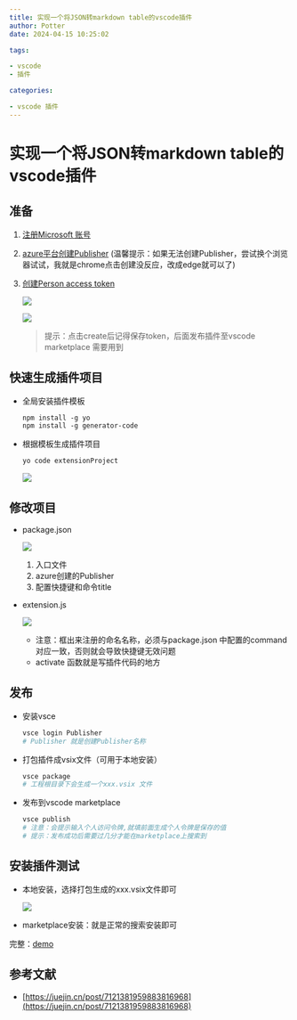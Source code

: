 ```yaml
---
title: 实现一个将JSON转markdown table的vscode插件
author: Potter
date: 2024-04-15 10:25:02

tags:

- vscode
- 插件

categories:

- vscode 插件
---
```


# 实现一个将JSON转markdown table的vscode插件



## 准备

1. [注册Microsoft 账号](https://login.live.com/)
2. [azure平台创建Publisher](https://login.microsoftonline.com/common/oauth2/authorize?client_id=499b84ac-1321-427f-aa17-267ca6975798&site_id=501454&response_mode=form_post&response_type=code+id_token&redirect_uri=https%3A%2F%2Fapp.vssps.visualstudio.com%2F_signedin&nonce=902323fe-1c94-4666-afa8-07cc8bf7402e&state=realm%3Daex.dev.azure.com%26reply_to%3Dhttps%253A%252F%252Faex.dev.azure.com%252Fsignup%253FacquisitionId%253D015cfa9b-53cd-4373-9145-264d43b1e8a2%2526acquisitionType%253DbyDefault%26ht%3D3%26mkt%3Dzh-CN%26nonce%3D902323fe-1c94-4666-afa8-07cc8bf7402e&resource=https%3A%2F%2Fmanagement.core.windows.net%2F&cid=902323fe-1c94-4666-afa8-07cc8bf7402e&wsucxt=1&githubsi=true&msaoauth2=true&mkt=zh-CN) (温馨提示：如果无法创建Publisher，尝试换个浏览器试试，我就是chrome点击创建没反应，改成edge就可以了)
3. [创建Person access token](https://dev.azure.com/)
    
    ![](https://cdn.jsdelivr.net/gh/yxw007/BlogPicBed@master//img/20240410175658.png)
    
    ![](https://cdn.jsdelivr.net/gh/yxw007/BlogPicBed@master//img/20240410175724.png)
    
    > 提示：点击create后记得保存token，后面发布插件至vscode marketplace 需要用到
    > 

## 快速生成插件项目

- 全局安装插件模板
    
    ```bash
    npm install -g yo
    npm install -g generator-code
    ```
    
- 根据模板生成插件项目
    
    ```bash
    yo code extensionProject
    ```
    
    ![](https://cdn.jsdelivr.net/gh/yxw007/BlogPicBed@master//img/20240410175746.png)
    

## 修改项目

- package.json
    
    ![](https://cdn.jsdelivr.net/gh/yxw007/BlogPicBed@master//img/20240410175758.png)
    
    1. 入口文件
    2. azure创建的Publisher
    3. 配置快捷键和命令title
- extension.js
    
    ![](https://cdn.jsdelivr.net/gh/yxw007/BlogPicBed@master//img/20240410175807.png)
    
    - 注意：框出来注册的命名名称，必须与package.json 中配置的command对应一致，否则就会导致快捷键无效问题
    - activate 函数就是写插件代码的地方

## 发布

- 安装vsce
    
    ```bash
    vsce login Publisher
    # Publisher 就是创建Publisher名称
    ```
    
- 打包插件成vsix文件（可用于本地安装）
    
    ```bash
    vsce package
    # 工程根目录下会生成一个xxx.vsix 文件
    ```
    
- 发布到vscode marketplace
    
    ```bash
    vsce publish
    # 注意：会提示输入个人访问令牌,就填前面生成个人令牌是保存的值
    # 提示：发布成功后需要过几分才能在marketplace上搜索到
    ```
    

## 安装插件测试

- 本地安装，选择打包生成的xxx.vsix文件即可
    
    ![](https://cdn.jsdelivr.net/gh/yxw007/BlogPicBed@master//img/20240410175816.png)
    
- marketplace安装：就是正常的搜索安装即可

完整：[demo](https://github.com/yxw007/JsonToMarkdown.git)

## 参考文献

- [https://juejin.cn/post/7121381959883816968](https://juejin.cn/post/7121381959883816968)
